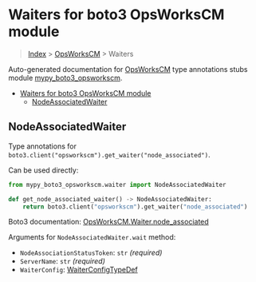# Waiters for boto3 OpsWorksCM module

> [Index](..) > [OpsWorksCM](.) > Waiters

Auto-generated documentation for
[OpsWorksCM](https://boto3.amazonaws.com/v1/documentation/api/1.17.73/reference/services/opsworkscm.html#OpsWorksCM)
type annotations stubs module
[mypy_boto3_opsworkscm](https://pypi.org/project/mypy-boto3-opsworkscm/).

- [Waiters for boto3 OpsWorksCM module](#waiters-for-boto3-opsworkscm-module)
  - [NodeAssociatedWaiter](#nodeassociatedwaiter)

## NodeAssociatedWaiter

Type annotations for
`boto3.client("opsworkscm").get_waiter("node_associated")`.

Can be used directly:

```python
from mypy_boto3_opsworkscm.waiter import NodeAssociatedWaiter

def get_node_associated_waiter() -> NodeAssociatedWaiter:
    return boto3.client("opsworkscm").get_waiter("node_associated")
```

Boto3 documentation:
[OpsWorksCM.Waiter.node_associated](https://boto3.amazonaws.com/v1/documentation/api/1.17.73/reference/services/opsworkscm.html#OpsWorksCM.Waiter.node_associated)

Arguments for `NodeAssociatedWaiter.wait` method:

- `NodeAssociationStatusToken`: `str` *(required)*
- `ServerName`: `str` *(required)*
- `WaiterConfig`: [WaiterConfigTypeDef](./type_defs.md#waiterconfigtypedef)
